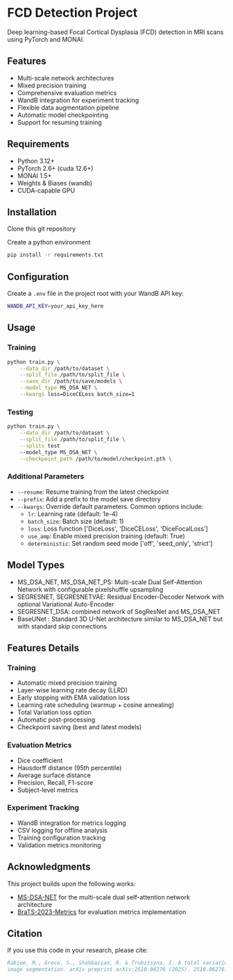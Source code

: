 # FCD Detection Project

Deep learning-based Focal Cortical Dysplasia (FCD) detection in MRI scans using PyTorch and MONAI.

## Features

- Multi-scale network architectures
- Mixed precision training
- Comprehensive evaluation metrics
- WandB integration for experiment tracking
- Flexible data augmentation pipeline
- Automatic model checkpointing
- Support for resuming training

## Requirements

- Python 3.12+
- PyTorch 2.6+ (cuda 12.6+)
- MONAI 1.5+
- Weights & Biases (wandb)
- CUDA-capable GPU

## Installation

Clone this git repository

Create a python environment

```bash
pip install -r requirements.txt
```

## Configuration

Create a `.env` file in the project root with your WandB API key:

```bash
WANDB_API_KEY=your_api_key_here
```

## Usage

### Training

```bash
python train.py \
    --data_dir /path/to/dataset \
    --split_file /path/to/split_file \
    --save_dir /path/to/save/models \
    --model_type MS_DSA_NET \
    --kwargs loss=DiceCELoss batch_size=1
```

### Testing

```bash
python train.py \
    --data_dir /path/to/dataset \
    --split_file /path/to/split_file \
    --splits test
    --model_type MS_DSA_NET \
    --checkpoint_path /path/to/model/checkpoint.pth \
```

### Additional Parameters

- `--resume`: Resume training from the latest checkpoint
- `--prefix`: Add a prefix to the model save directory
- `--kwargs`: Override default parameters. Common options include:
  - `lr`: Learning rate (default: 1e-4)
  - `batch_size`: Batch size (default: 1)
  - `loss`: Loss function ['DiceLoss', 'DiceCELoss', 'DiceFocalLoss']
  - `use_amp`: Enable mixed precision training (default: True)
  - `deterministic`: Set random seed mode ['off', 'seed_only', 'strict']

## Model Types

- MS_DSA_NET, MS_DSA_NET_PS: Multi-scale Dual Self-Attention Network with configurable pixelshuffle upsampling
- SEGRESNET, SEGRESNETVAE: Residual Encoder-Decoder Network with optional Variational Auto-Encoder
- SEGRESNET_DSA: combined network of SegResNet and MS_DSA_NET
- BaseUNet : Standard 3D U-Net architecture similar to MS_DSA_NET but with standard skip connections

## Features Details

### Training

- Automatic mixed precision training
- Layer-wise learning rate decay (LLRD)
- Early stopping with EMA validation loss
- Learning rate scheduling (warmup + cosine annealing)
- Total Variation loss option
- Automatic post-processing
- Checkpoint saving (best and latest models)

### Evaluation Metrics

- Dice coefficient
- Hausdorff distance (95th percentile)
- Average surface distance
- Precision, Recall, F1-score
- Subject-level metrics

### Experiment Tracking

- WandB integration for metrics logging
- CSV logging for offline analysis
- Training configuration tracking
- Validation metrics monitoring


## Acknowledgments

This project builds upon the following works:
- [MS-DSA-NET](https://github.com/zhangxd0530/MS-DSA-NET) for the multi-scale dual self-attention network architecture
- [BraTS-2023-Metrics](https://github.com/rachitsaluja/BraTS-2023-Metrics) for evaluation metrics implementation

## Citation

If you use this code in your research, please cite:

```bibtex
Rabiee, M., Greco, S., Shahbazian, R. & Trubitsyna, I. A total variation regularized framework for epilepsy-related mri
image segmentation. arXiv preprint arXiv:2510.06276 (2025). 2510.06276.
```


